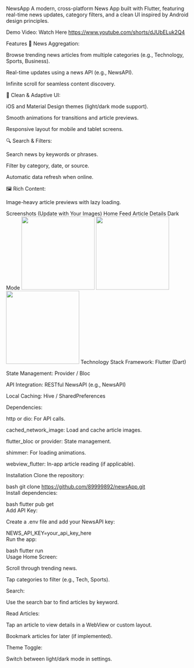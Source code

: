 NewsApp
A modern, cross-platform News App built with Flutter, featuring real-time news updates, category filters, and a clean UI inspired by Android design principles.

Demo Video: Watch Here https://www.youtube.com/shorts/dJUbELuk2Q4

Features
📰 News Aggregation:

Browse trending news articles from multiple categories (e.g., Technology, Sports, Business).

Real-time updates using a news API (e.g., NewsAPI).

Infinite scroll for seamless content discovery.

🎨 Clean & Adaptive UI:

iOS and Material Design themes (light/dark mode support).

Smooth animations for transitions and article previews.

Responsive layout for mobile and tablet screens.

🔍 Search & Filters:

Search news by keywords or phrases.

Filter by category, date, or source.


Automatic data refresh when online.

🖼️ Rich Content:

Image-heavy article previews with lazy loading.



Screenshots (Update with Your Images)
Home Feed	Article Details	Dark Mode
<img src="screenshots/home.jpg" width="200">	<img src="screenshots/article.jpg" width="200">	<img src="screenshots/dark_mode.jpg" width="200">
Technology Stack
Framework: Flutter (Dart)

State Management: Provider / Bloc

API Integration: RESTful NewsAPI (e.g., NewsAPI)

Local Caching: Hive / SharedPreferences

Dependencies:

http or dio: For API calls.

cached_network_image: Load and cache article images.

flutter_bloc or provider: State management.

shimmer: For loading animations.

webview_flutter: In-app article reading (if applicable).

Installation
Clone the repository:

bash
git clone https://github.com/89999892/newsApp.git  
Install dependencies:

bash
flutter pub get  
Add API Key:

Create a .env file and add your NewsAPI key:

NEWS_API_KEY=your_api_key_here  
Run the app:

bash
flutter run  
Usage
Home Screen:

Scroll through trending news.

Tap categories to filter (e.g., Tech, Sports).

Search:

Use the search bar to find articles by keyword.

Read Articles:

Tap an article to view details in a WebView or custom layout.

Bookmark articles for later (if implemented).

Theme Toggle:

Switch between light/dark mode in settings.


